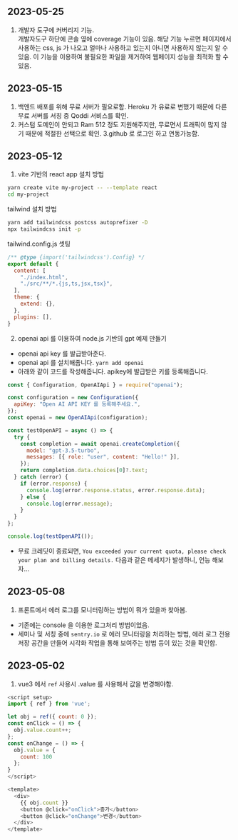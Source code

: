 ## 2023-05-25
1. 개발자 도구에 커버리지 기능. <br/>
개발자도구 하단에 콘솔 옆에 coverage 기능이 있음. 해당 기능 누르면 페이지에서 사용하는 css, js 가 나오고 얼마나 사용하고 있는지 아니면 사용하지 않는지 알 수 있음. 이 기능을 이용하여 불필요한 파일을 제거하여 웹페이지 성능을 최적화 할 수 있음.

## 2023-05-15
1. 백엔드 배포를 위해 무료 서버가 필요로함. Heroku 가 유료로 변했기 때문에 다른 무료 서버를 서칭 중 Qoddi 서비스를 확인.
2. 커스텀 도메인이 안되고 Ram 512 정도 지원해주지만, 무료면서 트래픽이 많지 않기 때문에 적절한 선택으로 확인.
3.github 로 로그인 하고 연동가능함.

## 2023-05-12
1. vite 기반의 react app 설치 방법
```bash
yarn create vite my-project -- --template react
cd my-project
```
tailwind 설치 방법
```bash
yarn add tailwindcss postcss autoprefixer -D
npx tailwindcss init -p
```

tailwind.config.js 셋팅
```js
/** @type {import('tailwindcss').Config} */
export default {
  content: [
    "./index.html",
    "./src/**/*.{js,ts,jsx,tsx}",
  ],
  theme: {
    extend: {},
  },
  plugins: [],
}
```
2. openai api 를 이용하여 node.js 기반의 gpt 예제 만들기
- openai api key 를 발급받아준다.
- openai api 를 설치해줍니다. `yarn add openai`
- 아래와 같이 코드를 작성해줍니다. apikey에 발급받은 키를 등록해줍니다.
```js
const { Configuration, OpenAIApi } = require("openai");

const configuration = new Configuration({
  apiKey: "Open AI API KEY 를 등록해주세요.",
});
const openai = new OpenAIApi(configuration);

const testOpenAPI = async () => {
  try {
    const completion = await openai.createCompletion({
      model: "gpt-3.5-turbo",
      messages: [{ role: "user", content: "Hello!" }],
    });
    return completion.data.choices[0]?.text;
  } catch (error) {
    if (error.response) {
      console.log(error.response.status, error.response.data);
    } else {
      console.log(error.message);
    }
  }
};

console.log(testOpenAPI());

```
- 무료 크레딧이 종료되면, `You exceeded your current quota, please check your plan and billing details.` 다음과 같은 메세지가 발생하니, 언능 해보자...

## 2023-05-08
1. 프론트에서 에러 로그를 모니터링하는 방법이 뭐가 있을까 찾아봄.
 - 기존에는 console 을 이용한 로그처리 방법이었음.
 - 세미나 및 서칭 중에 `sentry.io` 로 에러 모니터링을 처리하는 방법, 에러 로그 전용 저장 공간을 만들어 시각화 작업을 통해 보여주는 방법 등이 있는 것을 확인함. 

## 2023-05-02
1. vue3 에서 `ref` 사용시 .value 를 사용해서 값을 변경해야함.

```js
<script setup>
import { ref } from 'vue';

let obj = ref({ count: 0 });
const onClick = () => {
  obj.value.count++;
};
const onChange = () => {
  obj.value = {
    count: 100
  };
}
</script>

<template>
  <div>
    {{ obj.count }}
    <button @click="onClick">증가</button>
    <button @click="onChange">변경</button>
  </div>
</template>
```
